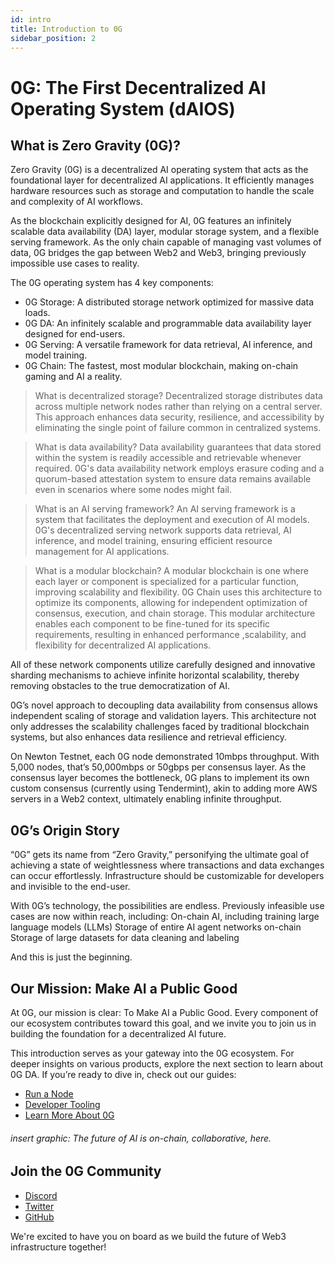 ```yaml
---
id: intro
title: Introduction to 0G
sidebar_position: 2
---
```

# 0G: The First Decentralized AI Operating System (dAIOS)

## What is Zero Gravity (0G)? 

Zero Gravity (0G) is a decentralized AI operating system that acts as the foundational layer for decentralized AI applications. It efficiently manages hardware resources such as storage and computation to handle the scale and complexity of AI workflows. 

As the blockchain explicitly designed for AI, 0G features an infinitely scalable data availability (DA) layer, modular storage system, and a flexible serving framework. As the only chain capable of managing vast volumes of data, 0G bridges the gap between Web2 and Web3, bringing previously impossible use cases to reality.

The 0G operating system has 4 key components: 
- 0G Storage: A distributed storage network optimized for massive data loads.
- 0G DA: An infinitely scalable and programmable data availability layer designed for end-users.
- 0G Serving: A versatile framework for data retrieval, AI inference, and model training.
- 0G Chain: The fastest, most modular blockchain, making on-chain gaming and AI a reality.

> What is decentralized storage?
Decentralized storage distributes data across multiple network nodes rather than relying on a central server. This approach enhances data security, resilience, and accessibility by eliminating the single point of failure common in centralized systems.

> What is data availability?
Data availability guarantees that data stored within the system is readily accessible and retrievable whenever required. 0G's data availability network employs erasure coding and a quorum-based attestation system to ensure data remains available even in scenarios where some nodes might fail.

> What is an AI serving framework?
An AI serving framework is a system that facilitates the deployment and execution of AI models. 0G's decentralized serving network supports data retrieval, AI inference, and model training, ensuring efficient resource management for AI applications.

> What is a modular blockchain?
A modular blockchain is one where each layer or component is specialized for a particular function, improving scalability and flexibility. 0G Chain uses this architecture to optimize its components, allowing for independent optimization of consensus, execution, and chain storage. This modular architecture enables each component to be fine-tuned for its specific requirements, resulting in enhanced performance ,scalability, and flexibility for decentralized AI applications. 

All of these network components utilize carefully designed and innovative sharding mechanisms to achieve infinite horizontal scalability, thereby removing obstacles to the true democratization of AI. 

0G’s novel approach to decoupling data availability from consensus allows independent scaling of storage and validation layers. This architecture not only addresses the scalability challenges faced by traditional blockchain systems, but also enhances data resilience and retrieval efficiency. 

On Newton Testnet, each 0G node demonstrated 10mbps throughput. With 5,000 nodes, that’s 50,000mbps or 50gbps per consensus layer. As the consensus layer becomes the bottleneck, 0G plans to implement its own custom consensus (currently using Tendermint), akin to adding more AWS servers in a Web2 context, ultimately enabling infinite throughput.

## 0G’s Origin Story

“0G” gets its name from “Zero Gravity,” personifying the ultimate goal of achieving a state of weightlessness where transactions and data exchanges can occur effortlessly. Infrastructure should be customizable for developers and invisible to the end-user. 

With 0G’s technology, the possibilities are endless. Previously infeasible use cases are now within reach, including: 
On-chain AI, including training large language models (LLMs)
Storage of entire AI agent networks on-chain
Storage of large datasets for data cleaning and labeling

And this is just the beginning.

## Our Mission: Make AI a Public Good

At 0G, our mission is clear: To Make AI a Public Good. Every component of our ecosystem contributes toward this goal, and we invite you to join us in building the foundation for a decentralized AI future.

This introduction serves as your gateway into the 0G ecosystem. For deeper insights on various products, explore the next section to learn about 0G DA. If you’re ready to dive in, check out our guides:
- [Run a Node](/run-a-node/testnet-information)
- [Developer Tooling](/developer-tooling/faucet)
- [Learn More About 0G](/learn-more/whitepaper)

###### insert graphic: The future of AI is on-chain, collaborative, here. 

## Join the 0G Community

- [Discord](https://discord.gg/0GLabs)
- [Twitter](https://twitter.com/0GLabs)
- [GitHub](https://github.com/0G-Labs/0g-docs)

We're excited to have you on board as we build the future of Web3 infrastructure together!
